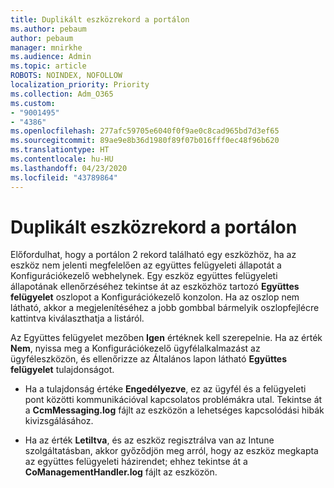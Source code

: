 ```yaml
---
title: Duplikált eszközrekord a portálon
ms.author: pebaum
author: pebaum
manager: mnirkhe
ms.audience: Admin
ms.topic: article
ROBOTS: NOINDEX, NOFOLLOW
localization_priority: Priority
ms.collection: Adm_O365
ms.custom:
- "9001495"
- "4386"
ms.openlocfilehash: 277afc59705e6040f0f9ae0c8cad965bd7d3ef65
ms.sourcegitcommit: 89ae9e8b36d1980f89f07b016fff0ec48f96b620
ms.translationtype: HT
ms.contentlocale: hu-HU
ms.lasthandoff: 04/23/2020
ms.locfileid: "43789864"
---
```

# <a name="duplicate-device-record-in-the-portal"></a>Duplikált eszközrekord a portálon

Előfordulhat, hogy a portálon 2 rekord található egy eszközhöz, ha az eszköz nem jelenti megfelelően az együttes felügyeleti állapotát a Konfigurációkezelő webhelynek. Egy eszköz együttes felügyeleti állapotának ellenőrzéséhez tekintse át az eszközhöz tartozó **Együttes felügyelet** oszlopot a Konfigurációkezelő konzolon. Ha az oszlop nem látható, akkor a megjelenítéséhez a jobb gombbal bármelyik oszlopfejlécre kattintva kiválaszthatja a listáról.

Az Együttes felügyelet mezőben **Igen** értéknek kell szerepelnie. Ha az érték **Nem**, nyissa meg a Konfigurációkezelő ügyfélalkalmazást az ügyféleszközön, és ellenőrizze az Általános lapon látható **Együttes felügyelet** tulajdonságot.

- Ha a tulajdonság értéke **Engedélyezve**, ez az ügyfél és a felügyeleti pont közötti kommunikációval kapcsolatos problémákra utal. Tekintse át a **CcmMessaging.log** fájlt az eszközön a lehetséges kapcsolódási hibák kivizsgálásához.

- Ha az érték **Letiltva**, és az eszköz regisztrálva van az Intune szolgáltatásban, akkor győződjön meg arról, hogy az eszköz megkapta az együttes felügyeleti házirendet; ehhez tekintse át a **CoManagementHandler.log** fájlt az eszközön.
